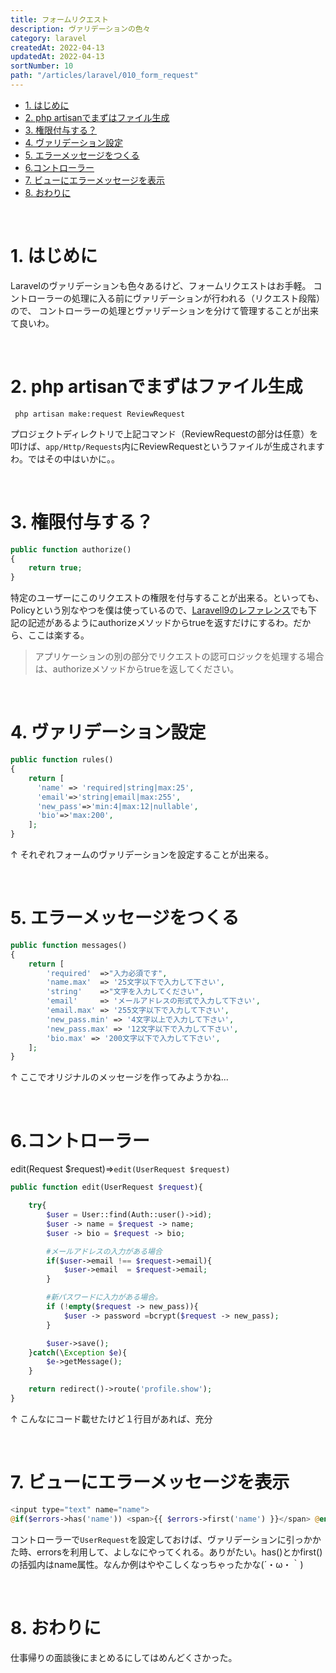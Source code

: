 ```yaml
---
title: フォームリクエスト
description: ヴァリデーションの色々
category: laravel
createdAt: 2022-04-13
updatedAt: 2022-04-13
sortNumber: 10
path: "/articles/laravel/010_form_request"
---
```


<nuxt-content-wrapper>

- [1. はじめに](#1-はじめに)
- [2.  php artisanでまずはファイル生成](#2--php-artisanでまずはファイル生成)
- [3. 権限付与する？](#3-権限付与する)
- [4. ヴァリデーション設定](#4-ヴァリデーション設定)
- [5. エラーメッセージをつくる](#5-エラーメッセージをつくる)
- [6.コントローラー](#6コントローラー)
- [7. ビューにエラーメッセージを表示](#7-ビューにエラーメッセージを表示)
- [8. おわりに](#8-おわりに)

<br>

# 1. はじめに
Laravelのヴァリデーションも色々あるけど、フォームリクエストはお手軽。
コントローラーの処理に入る前にヴァリデーションが行われる（リクエスト段階）ので、
コントローラーの処理とヴァリデーションを分けて管理することが出来て良いわ。

<br>

# 2.  php artisanでまずはファイル生成

```
 php artisan make:request ReviewRequest
```

プロジェクトディレクトリで上記コマンド（ReviewRequestの部分は任意）を叩けば、`app/Http/Requests`内にReviewRequestというファイルが生成されますわ。ではその中はいかに。。

<br>

# 3. 権限付与する？
```php
public function authorize()
{
    return true;
}
```
特定のユーザーにこのリクエストの権限を付与することが出来る。といっても、Policyという別なやつを僕は使っているので、[Laravell9のレファレンス](https://readouble.com/laravel/9.x/ja/validation.html)でも下記の記述があるようにauthorizeメソッドからtrueを返すだけにするわ。だから、ここは楽する。

>アプリケーションの別の部分でリクエストの認可ロジックを処理する場合は、authorizeメソッドからtrueを返してください。

<br>

# 4. ヴァリデーション設定
```php
public function rules()
{
    return [
      'name' => 'required|string|max:25',
      'email'=>'string|email|max:255',
      'new_pass'=>'min:4|max:12|nullable',
      'bio'=>'max:200',
    ];
}
```
↑ 
それぞれフォームのヴァリデーションを設定することが出来る。

<br>

# 5. エラーメッセージをつくる
```php
public function messages()
{
    return [
        'required'  =>"入力必須です",
        'name.max'  => '25文字以下で入力して下さい',
        'string'    =>"文字を入力してください",
        'email'     => 'メールアドレスの形式で入力して下さい',
        'email.max' => '255文字以下で入力して下さい',
        'new_pass.min' => '4文字以上で入力して下さい',
        'new_pass.max' => '12文字以下で入力して下さい',
        'bio.max' => '200文字以下で入力して下さい',
    ];
}
```
↑ 
ここでオリジナルのメッセージを作ってみようかね...

<br>

# 6.コントローラー
edit(Request $request)⇒`edit(UserRequest $request)`

```php
public function edit(UserRequest $request){

    try{
        $user = User::find(Auth::user()->id);
        $user -> name = $request -> name;
        $user -> bio = $request -> bio;

        #メールアドレスの入力がある場合
        if($user->email !== $request->email){
            $user->email  = $request->email;
        }

        #新パスワードに入力がある場合。
        if (!empty($request -> new_pass)){
            $user -> password =bcrypt($request -> new_pass);
        }

        $user->save();
    }catch(\Exception $e){
        $e->getMessage();
    }

    return redirect()->route('profile.show');
}

```
↑
こんなにコード載せたけど１行目があれば、充分

<br>

# 7. ビューにエラーメッセージを表示
```php
<input type="text" name="name">
@if($errors->has('name')) <span>{{ $errors->first('name') }}</span> @endif
```

コントローラーで`UserRequest`を設定しておけば、ヴァリデーションに引っかかた時、errorsを利用して、よしなにやってくれる。ありがたい。has()とかfirst()の括弧内はname属性。なんか例はややこしくなっちゃったかな(´・ω・｀)

<br>

# 8. おわりに
仕事帰りの面談後にまとめるにしてはめんどくさかった。

</nuxt-content-wrapper>
